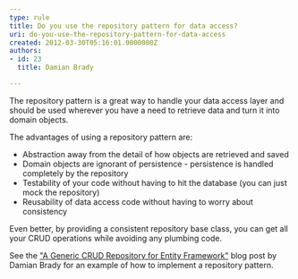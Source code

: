 ```yaml
---
type: rule
title: Do you use the repository pattern for data access?
uri: do-you-use-the-repository-pattern-for-data-access
created: 2012-03-30T05:16:01.0000000Z
authors:
- id: 23
  title: Damian Brady

---
```


 
The repository pattern is a great way to handle your data access layer and should be used wherever you have a need to retrieve data and turn it into domain objects.
 
The advantages of using a repository pattern are:

- Abstraction away from the detail of how objects are retrieved and saved
- Domain objects are ignorant of persistence - persistence is handled completely by the repository
- Testability of your code without having to hit the database (you can just mock the repository)
- Reusability of data access code without having to worry about consistency


Even better, by providing a consistent repository base class, you can get all your CRUD operations while avoiding any plumbing code.

See the ["A Generic CRUD Repository for Entity Framework"](http&#58;//blog.damianbrady.com.au/2012/03/07/a-generic-crud-repository-for-entity-framework/) blog post by Damian Brady for an example of how to implement a repository pattern.

